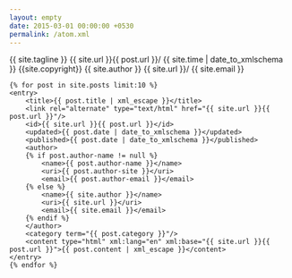 ```yaml
---
layout: empty
date: 2015-03-01 00:00:00 +0530
permalink: /atom.xml
---
```

<?xml version="1.0" encoding="UTF-8"?>
<feed xmlns="http://www.w3.org/2005/Atom">
	<title type="text">{{ site.title }}</title>
	<subtitle type="text">{{ site.tagline }}</subtitle>
	<id>{{ site.url }}{{ post.url }}/</id>
	<updated>{{ site.time | date_to_xmlschema }}</updated>
	<link rel="alternate" type="text/html" hreflang="en" href="{{ site.url }}"/>
	<link rel="self" type="application/atom+xml" href="{{ site.url }}/atom.xml"/>
	<!-- PubSubHubbub Discovery -->
	<link rel="hub" href="http://smileprem.superfeedr.com/" />
	<rights>{{site.copyright}}</rights>
	<author>
		<name>{{ site.author }}</name>
		<uri>{{ site.url }}/</uri>
		<email>{{ site.email }}</email>
	</author>
	<category term="blogs"/>

	{% for post in site.posts limit:10 %}
	<entry>
		<title>{{ post.title | xml_escape }}</title>
		<link rel="alternate" type="text/html" href="{{ site.url }}{{ post.url }}"/>
		<id>{{ site.url }}{{ post.url }}</id>
		<updated>{{ post.date | date_to_xmlschema }}</updated>
		<published>{{ post.date | date_to_xmlschema }}</published>
		<author>
		{% if post.author-name != null %}
			<name>{{ post.author-name }}</name>
			<uri>{{ post.author-site }}</uri>
			<email>{{ post.author-email }}</email>
		{% else %}
			<name>{{ site.author }}</name>
			<uri>{{ site.url }}</uri>
			<email>{{ site.email }}</email>
		{% endif %}
		</author>
		<category term="{{ post.category }}"/>
		<content type="html" xml:lang="en" xml:base="{{ site.url }}{{ post.url }}">{{ post.content | xml_escape }}</content>
	</entry>
	{% endfor %}
</feed>
